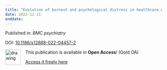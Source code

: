 ```yaml
---
title: "Evolution of burnout and psychological distress in healthcare workers during the COVID-19 pandemic: a 1-year observational study."
date: 2022-12-21
enddate:
---
```


Published in: *BMC psychiatry*

DOI: [10.1186/s12888-022-04457-2](https://doi.org/10.1186/s12888-022-04457-2)

<img src="https://upload.wikimedia.org/wikipedia/commons/thumb/7/77/Open_Access_logo_PLoS_transparent.svg/800px-Open_Access_logo_PLoS_transparent.svg.png" alt="drawing" width="50" align="left"/> &nbsp;&nbsp;&nbsp;This publication is available in **Open Access**! (Gold OA)

&nbsp;&nbsp;&nbsp;<a href="https://bmcpsychiatry.biomedcentral.com/counter/pdf/10.1186/s12888-022-04457-2">Access it freely here</a>

